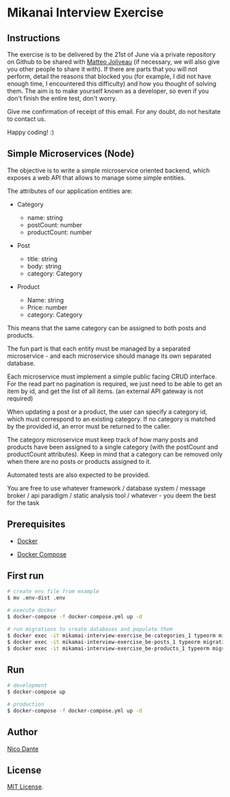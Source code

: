 # Mikanai Interview Exercise

## Instructions

The exercise is to be delivered by the 21st of June via a private repository on Github to be shared with [Matteo Joliveau](https://github.com/MatteoJoliveau) (if necessary, we will also give you other people to share it with).
If there are parts that you will not perform, detail the reasons that blocked you (for example, I did not have enough time, I encountered this difficulty) and how you thought of solving them.
The aim is to make yourself known as a developer, so even if you don't finish the entire test, don't worry.

Give me confirmation of receipt of this email.
For any doubt, do not hesitate to contact us.

Happy coding! :)

## Simple Microservices (Node)

The objective is to write a simple microservice oriented backend, which exposes a web API that allows to manage some simple entities.

The attributes of our application entities are:

- Category

  - name: string
  - postCount: number
  - productCount: number

- Post

  - title: string
  - body: string
  - category: Category

- Product

  - Name: string
  - Price: number
  - category: Category

This means that the same category can be assigned to both posts and products.

The fun part is that each entity must be managed by a separated microservice - and each microservice should manage its own separated database.

Each microservice must implement a simple public facing CRUD interface. For the read part no pagination is required, we just need to be able to get an item by id, and get the list of all items.
(an external API gateway is not required)

When updating a post or a product, the user can specify a category id, which must correspond to an existing category. If no category is matched by the provided id, an error must be returned to the caller.

The category microservice must keep track of how many posts and products have been assigned to a single category (with the postCount and productCount attributes). Keep in mind that a category can be removed only when there are no posts or products assigned to it.

Automated tests are also expected to be provided.

You are free to use whatever framework / database system / message broker / api paradigm / static analysis tool / whatever - you deem the best for the task

## Prerequisites

- [Docker](https://docs.docker.com/get-docker/)

- [Docker Compose](https://docs.docker.com/compose/install/#install-compose)

## First run

```bash
# create env file from example
$ mv .env-dist .env

# execute docker
$ docker-compose -f docker-compose.yml up -d

# run migrations to create databases and populate them
$ docker exec -it mikamai-interview-exercise_be-categories_1 typeorm migration:run
$ docker exec -it mikamai-interview-exercise_be-posts_1 typeorm migration:run
$ docker exec -it mikamai-interview-exercise_be-products_1 typeorm migration:run
```

## Run

```bash
# development
$ docker-compose up

# production
$ docker-compose -f docker-compose.yml up -d
```

## Author

[Nico Dante](mailto:info@nicodante.it)

## License

[MIT License](LICENSE).

